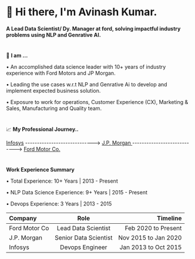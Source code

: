 <!--
**Avinash-grit/Avinash-grit** is a ✨ _special_ ✨ repository because its `README.md` (this file) appears on your GitHub profile.

Here are some ideas to get you started:

- 🔭 I’m currently working on ...
- 🌱 I’m currently learning ... 
- 👯 I’m looking to collaborate on ...
- 🤔 I’m looking for help with ...
- 💬 Ask me about ...
- 📫 How to reach me: ...
- 😄 Pronouns: ...
- ⚡ Fun fact: ...
-->
# 👋 Hi there, I'm Avinash Kumar.
#### A Lead Data Scientist/ Dy. Manager at ford, solving impactful industry problems using NLP and Genrative AI.
#
👨 **I am ...**

•	An accomplished data science leader with 10+ years of industry experience with Ford Motors and JP Morgan.

•	Leading the use cases w.r.t NLP and Genrative Ai to develop and implement expected business solution. 

•	Exposure to work for operations, Customer Experience (CX), Marketing & Sales, Manufacturing and Quality team.

#
:chart_with_upwards_trend: **My Professional Journey..**

[Infosys](https://infosys.com/) -----------------------------> [J.P. Morgan ](https://jpmorganchase.com/) ----------------------------> [Ford Motor Co.](https://ford.com/)

#

**Work Experience Summary**

• Total Experience: 10+ Years | 2013 - Present

• NLP Data Science Experience: 9+ Years | 2015 - Present

• Devops Experience: 3 Years | 2013 - 2015

|    Company   |       Role     |    Timeline   |
| :---         |     :---:      |          ---: |
|Ford Motor Co|Lead Data Scientist |Feb 2020 to Present|
| J.P. Morgan|Senior Data Scientist|Nov 2015 to Jan 2020|
| Infosys|Devops Engineer|Jan 2013 to Oct 2015|
